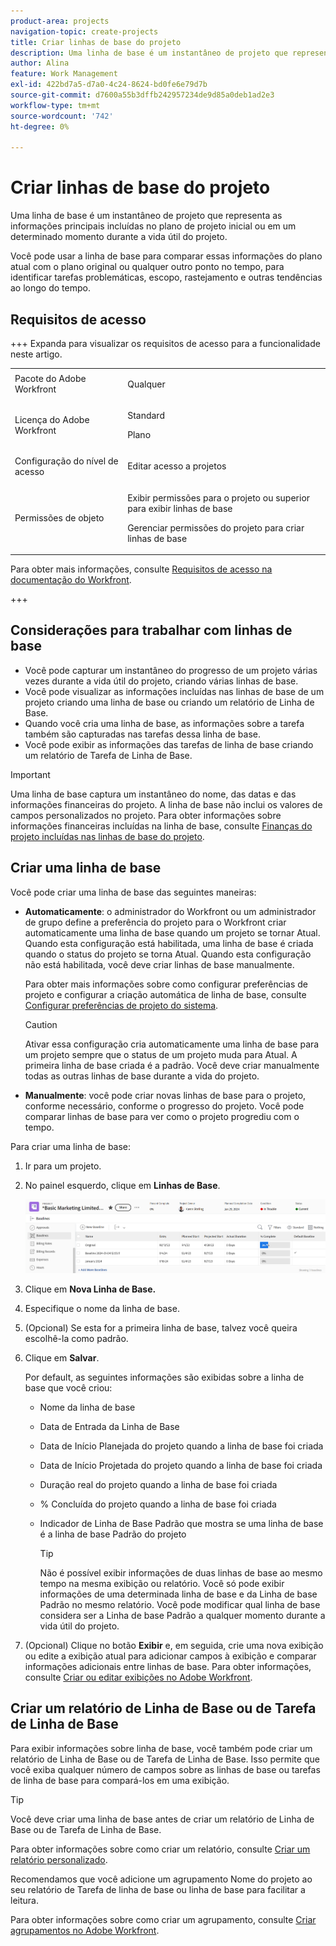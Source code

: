 ```yaml
---
product-area: projects
navigation-topic: create-projects
title: Criar linhas de base do projeto
description: Uma linha de base é um instantâneo de projeto que representa as informações principais incluídas no plano de projeto inicial ou em um determinado momento durante a vida útil do projeto.
author: Alina
feature: Work Management
exl-id: 422bd7a5-d7a0-4c24-8624-bd0fe6e79d7b
source-git-commit: d7600a55b3dffb242957234de9d85a0deb1ad2e3
workflow-type: tm+mt
source-wordcount: '742'
ht-degree: 0%

---
```


# Criar linhas de base do projeto

<!-- Audited: 08/2025 -->

Uma linha de base é um instantâneo de projeto que representa as informações principais incluídas no plano de projeto inicial ou em um determinado momento durante a vida útil do projeto.

Você pode usar a linha de base para comparar essas informações do plano atual com o plano original ou qualquer outro ponto no tempo, para identificar tarefas problemáticas, escopo, rastejamento e outras tendências ao longo do tempo.

## Requisitos de acesso

+++ Expanda para visualizar os requisitos de acesso para a funcionalidade neste artigo.

<table style="table-layout:auto"> 
 <col> 
 <col> 
 <tbody> 
  <tr> 
   <td role="rowheader">Pacote do Adobe Workfront</td> 
   <td> <p>Qualquer</p> </td> 
  </tr> 
  <tr> 
   <td role="rowheader">Licença do Adobe Workfront</td> 
    <td><p>Standard</p>
        <p>Plano</p> </td> 
  </tr> 
  <tr> 
   <td role="rowheader">Configuração do nível de acesso</td> 
   <td> <p>Editar acesso a projetos</p> </td> 
  </tr> 
  <tr> 
   <td role="rowheader">Permissões de objeto</td> 
   <td> <p>Exibir permissões para o projeto ou superior para exibir linhas de base</p> <p>Gerenciar permissões do projeto para criar linhas de base</p> </td> 
  </tr> 
 </tbody> 
</table>

Para obter mais informações, consulte [Requisitos de acesso na documentação do Workfront](/help/quicksilver/administration-and-setup/add-users/access-levels-and-object-permissions/access-level-requirements-in-documentation.md).

+++

<!--Old:

<table style="table-layout:auto"> 
 <col> 
 <col> 
 <tbody> 
  <tr> 
   <td role="rowheader">Adobe Workfront plan</td> 
   <td> <p>Any</p> </td> 
  </tr> 
  <tr> 
   <td role="rowheader">Adobe Workfront license*</td> 
    <td><p>New: Standard</p>
        <p>or</p>
        <p>Current: Plan </p> </td> 
  </tr> 
  <tr> 
   <td role="rowheader">Access level</td> 
   <td> <p>Edit access to Projects</p> </td> 
  </tr> 
  <tr> 
   <td role="rowheader">Object permissions</td> 
   <td> <p>View permissions to the project or higher to view baselines</p> <p>Manage permissions to the project to create baselines</p> </td> 
  </tr> 
 </tbody> 
</table>-->

## Considerações para trabalhar com linhas de base

* Você pode capturar um instantâneo do progresso de um projeto várias vezes durante a vida útil do projeto, criando várias linhas de base.
* Você pode visualizar as informações incluídas nas linhas de base de um projeto criando uma linha de base ou criando um relatório de Linha de Base.
* Quando você cria uma linha de base, as informações sobre a tarefa também são capturadas nas tarefas dessa linha de base.
* Você pode exibir as informações das tarefas de linha de base criando um relatório de Tarefa de Linha de Base.

>[!IMPORTANT]
>
>Uma linha de base captura um instantâneo do nome, das datas e das informações financeiras do projeto. A linha de base não inclui os valores de campos personalizados no projeto. Para obter informações sobre informações financeiras incluídas na linha de base, consulte [Finanças do projeto incluídas nas linhas de base do projeto](../../../manage-work/projects/project-finances/project-finances-included-in-project-baselines.md).

## Criar uma linha de base

Você pode criar uma linha de base das seguintes maneiras:

* **Automaticamente**: o administrador do Workfront ou um administrador de grupo define a preferência do projeto para o Workfront criar automaticamente uma linha de base quando um projeto se tornar Atual. Quando esta configuração está habilitada, uma linha de base é criada quando o status do projeto se torna Atual. Quando esta configuração não está habilitada, você deve criar linhas de base manualmente.

  Para obter mais informações sobre como configurar preferências de projeto e configurar a criação automática de linha de base, consulte [Configurar preferências de projeto do sistema](../../../administration-and-setup/set-up-workfront/configure-system-defaults/set-project-preferences.md).

  >[!CAUTION]
  >
  >Ativar essa configuração cria automaticamente uma linha de base para um projeto sempre que o status de um projeto muda para Atual. A primeira linha de base criada é a padrão. Você deve criar manualmente todas as outras linhas de base durante a vida do projeto.

* **Manualmente**: você pode criar novas linhas de base para o projeto, conforme necessário, conforme o progresso do projeto. Você pode comparar linhas de base para ver como o projeto progrediu com o tempo.

Para criar uma linha de base:

1. Ir para um projeto.
1. No painel esquerdo, clique em **Linhas de Base**.

   ![Seção Linhas de Base no projeto](assets/baselines-section-on-project-with-header.png)

1. Clique em **Nova Linha de Base.**
1. Especifique o nome da linha de base.
1. (Opcional) Se esta for a primeira linha de base, talvez você queira escolhê-la como padrão.
1. Clique em **Salvar**.

   Por default, as seguintes informações são exibidas sobre a linha de base que você criou:

   * Nome da linha de base
   * Data de Entrada da Linha de Base
   * Data de Início Planejada do projeto quando a linha de base foi criada
   * Data de Início Projetada do projeto quando a linha de base foi criada
   * Duração real do projeto quando a linha de base foi criada
   * % Concluída do projeto quando a linha de base foi criada
   * Indicador de Linha de Base Padrão que mostra se uma linha de base é a linha de base Padrão do projeto

     >[!TIP]
     >
     >Não é possível exibir informações de duas linhas de base ao mesmo tempo na mesma exibição ou relatório. Você só pode exibir informações de uma determinada linha de base e da Linha de base Padrão no mesmo relatório. Você pode modificar qual linha de base considera ser a Linha de base Padrão a qualquer momento durante a vida útil do projeto.

1. (Opcional) Clique no botão **Exibir** e, em seguida, crie uma nova exibição ou edite a exibição atual para adicionar campos à exibição e comparar informações adicionais entre linhas de base. Para obter informações, consulte [Criar ou editar exibições no Adobe Workfront](/help/quicksilver/reports-and-dashboards/reports/reporting-elements/create-edit-views.md).

## Criar um relatório de Linha de Base ou de Tarefa de Linha de Base

Para exibir informações sobre linha de base, você também pode criar um relatório de Linha de Base ou de Tarefa de Linha de Base. Isso permite que você exiba qualquer número de campos sobre as linhas de base ou tarefas de linha de base para compará-los em uma exibição.

>[!TIP]
>
>Você deve criar uma linha de base antes de criar um relatório de Linha de Base ou de Tarefa de Linha de Base.

Para obter informações sobre como criar um relatório, consulte [Criar um relatório personalizado](../../../reports-and-dashboards/reports/creating-and-managing-reports/create-custom-report.md).

Recomendamos que você adicione um agrupamento Nome do projeto ao seu relatório de Tarefa de linha de base ou linha de base para facilitar a leitura.

Para obter informações sobre como criar um agrupamento, consulte [Criar agrupamentos no Adobe Workfront](../../../reports-and-dashboards/reports/reporting-elements/create-groupings.md).

